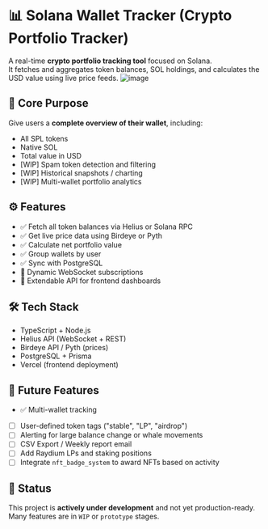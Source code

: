 # 📊 Solana Wallet Tracker (Crypto Portfolio Tracker)

A real-time **crypto portfolio tracking tool** focused on Solana.  
It fetches and aggregates token balances, SOL holdings, and calculates the USD value using live price feeds.
![image](https://github.com/user-attachments/assets/bd3a71d6-7d73-4fae-a12f-a906f9ec4cfa)

## 🧠 Core Purpose

Give users a **complete overview of their wallet**, including:

- All SPL tokens
- Native SOL
- Total value in USD
- [WIP] Spam token detection and filtering
- [WIP] Historical snapshots / charting
- [WIP] Multi-wallet portfolio analytics

## ⚙️ Features

- ✅ Fetch all token balances via Helius or Solana RPC
- ✅ Get live price data using Birdeye or Pyth
- ✅ Calculate net portfolio value
- ✅ Group wallets by user
- ✅ Sync with PostgreSQL
- 🔄 Dynamic WebSocket subscriptions
- 🧠 Extendable API for frontend dashboards


## 🛠️ Tech Stack

- TypeScript + Node.js
- Helius API (WebSocket + REST)
- Birdeye API / Pyth (prices)
- PostgreSQL + Prisma
- Vercel (frontend deployment)

## 🚀 Future Features

- ✅ Multi-wallet tracking
- [ ] User-defined token tags ("stable", "LP", "airdrop")
- [ ] Alerting for large balance change or whale movements
- [ ] CSV Export / Weekly report email
- [ ] Add Raydium LPs and staking positions
- [ ] Integrate `nft_badge_system` to award NFTs based on activity

## 📌 Status

This project is **actively under development** and not yet production-ready.  
Many features are in `WIP` or `prototype` stages.


